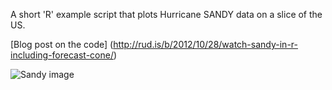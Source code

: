 A short 'R' example script that plots Hurricane SANDY data on a slice of the US.

[Blog post on the code] (http://rud.is/b/2012/10/28/watch-sandy-in-r-including-forecast-cone/)

![Sandy image](http://rud.is/b/wp-content/uploads/2012/10/Snapshot-102912-312-PM.png)



